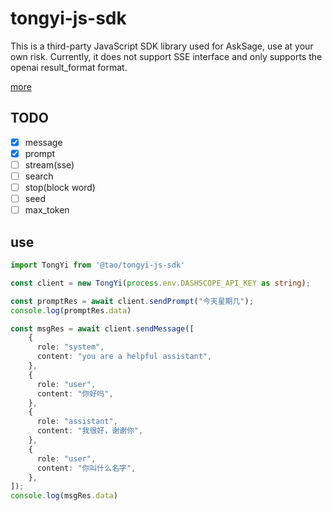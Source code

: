 # tongyi-js-sdk

This is a third-party JavaScript SDK library used for AskSage, use at your own risk. Currently, it does not support SSE interface and only supports the openai result_format format.

[more](https://help.aliyun.com/zh/dashscope/developer-reference/api-details?spm=a2c4g.11186623.0.0.7ee84631maDRP3#341800c0f8w0r)

## TODO 

- [x] message 
- [x] prompt
- [ ] stream(sse)
- [ ] search
- [ ] stop(block word)
- [ ] seed  
- [ ] max_token

## use 

```ts
import TongYi from '@tao/tongyi-js-sdk'

const client = new TongYi(process.env.DASHSCOPE_API_KEY as string);

const promptRes = await client.sendPrompt("今天星期几");
console.log(promptRes.data)

const msgRes = await client.sendMessage([
    {
      role: "system",
      content: "you are a helpful assistant",
    },
    {
      role: "user",
      content: "你好吗",
    },
    {
      role: "assistant",
      content: "我很好，谢谢你",
    },
    {
      role: "user",
      content: "你叫什么名字",
    },
]);
console.log(msgRes.data)
```
